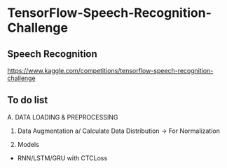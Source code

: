 # TensorFlow-Speech-Recognition-Challenge

## Speech Recognition

https://www.kaggle.com/competitions/tensorflow-speech-recognition-challenge

## To do list
A. DATA LOADING & PREPROCESSING

1. Data Augmentation
a/ Calculate Data Distribution -> For Normalization

2. Models
* RNN/LSTM/GRU with CTCLoss
